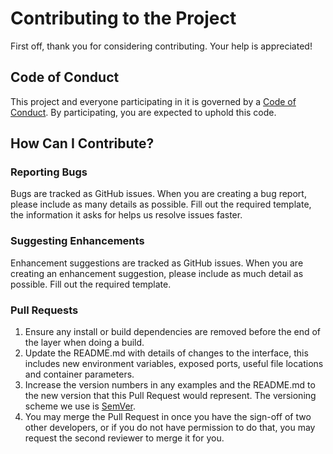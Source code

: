 # Contributing to the Project

First off, thank you for considering contributing. Your help is appreciated!

## Code of Conduct

This project and everyone participating in it is governed by a [Code of Conduct](CODE_OF_CONDUCT.md). By participating, you are expected to uphold this code.

## How Can I Contribute?

### Reporting Bugs

Bugs are tracked as GitHub issues. When you are creating a bug report, please include as many details as possible. Fill out the required template, the information it asks for helps us resolve issues faster.

### Suggesting Enhancements

Enhancement suggestions are tracked as GitHub issues. When you are creating an enhancement suggestion, please include as much detail as possible. Fill out the required template.

### Pull Requests

1.  Ensure any install or build dependencies are removed before the end of the layer when doing a build.
2.  Update the README.md with details of changes to the interface, this includes new environment variables, exposed ports, useful file locations and container parameters.
3.  Increase the version numbers in any examples and the README.md to the new version that this Pull Request would represent. The versioning scheme we use is [SemVer](http://semver.org/).
4.  You may merge the Pull Request in once you have the sign-off of two other developers, or if you do not have permission to do that, you may request the second reviewer to merge it for you.
